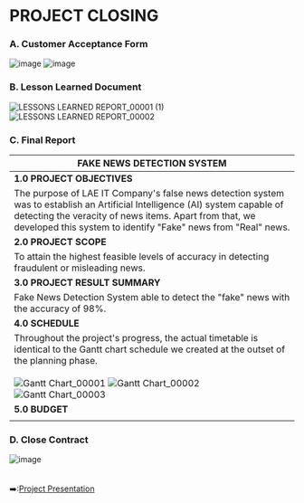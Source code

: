 # PROJECT CLOSING
### A. Customer Acceptance Form
![image](https://user-images.githubusercontent.com/121302293/210250556-46531913-3196-40c9-8f95-2ab6bee52044.png)
![image](https://user-images.githubusercontent.com/121302293/210250655-acdf8d1d-2d45-4e12-8788-fe8a62c86cc4.png)
### B. Lesson Learned Document
![LESSONS LEARNED REPORT_00001 (1)](https://user-images.githubusercontent.com/121302293/210247450-431a88a7-3482-454b-b54b-78b4d95acc22.png)
![LESSONS LEARNED REPORT_00002](https://user-images.githubusercontent.com/121302293/210247209-bc235cce-2515-4aa4-bb7f-a7b9a3e998d2.png)
### C. Final Report
| **FAKE NEWS DETECTION SYSTEM** |
| ------------------------------- |
| **1.0 PROJECT OBJECTIVES** |
| The purpose of LAE IT Company's false news detection system was to establish an Artificial Intelligence (AI) system capable of detecting the veracity of news items. Apart from that, we developed this system to identify "Fake" news from "Real" news. |
| **2.0 PROJECT SCOPE** |
| To attain the highest feasible levels of accuracy in detecting fraudulent or misleading news. |
| **3.0 PROJECT RESULT SUMMARY** |
| Fake News Detection System able to detect the "fake" news with the accuracy of 98%. |
| **4.0 SCHEDULE** |
| Throughout the project's progress, the actual timetable is identical to the Gantt chart schedule we created at the outset of the planning phase.<br><br> ![Gantt Chart_00001](https://user-images.githubusercontent.com/121302293/210261711-a7eebfa7-b291-40ae-9b1c-0cfcbad439a8.png) ![Gantt Chart_00002](https://user-images.githubusercontent.com/121302293/210261732-1197d9f4-2894-4c4a-b02b-ab8c0adcfdc2.png) ![Gantt Chart_00003](https://user-images.githubusercontent.com/121302293/210261747-b229cdfe-21d5-4d84-b7e7-060ea2e00942.png) |
| **5.0 BUDGET** |
| |


### D. Close Contract
![image](https://user-images.githubusercontent.com/121302293/210256943-91c6cf1f-241f-4740-8050-cec7d9c3540b.png)
&nbsp;<br>
&nbsp;<br>
&nbsp;<br>
:arrow_right::[Project Presentation](https://github.com/FilleHeureuse/Fake-News-Detection-System/blob/main/Project%20Management%20Plan%20(PMP)/VII.%20Project%20Presentation.md)
